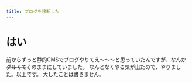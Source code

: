 ```yaml
---
title: ブログを移転した
---
```

# はい
前からずっと静的CMSでブログやりてえ～～～と思っていたんですが、なんか~~ダルくて~~そのままにしていました。
なんとなくやる気が出たので、やりました。以上です。
大したことは書きません。